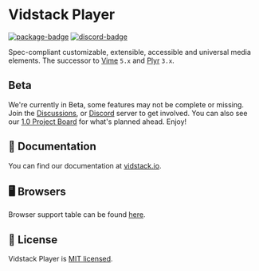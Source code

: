 # Vidstack Player

[![package-badge]][package]
[![discord-badge]][discord]

Spec-compliant customizable, extensible, accessible and universal media elements. The successor to
[Vime][vime] `5.x` and [Plyr][plyr] `3.x`.

## Beta

We're currently in Beta, some features may not be complete or missing. Join the
[Discussions][discussions], or [Discord][discord] server to get involved. You can also see
our [1.0 Project Board](https://github.com/vidstack/vidstack/projects/1) for what's planned ahead.
Enjoy!

## 📖 Documentation

You can find our documentation at [vidstack.io](https://www.vidstack.io).

## 🖥️ Browsers

Browser support table can be found [here](https://www.vidstack.io/docs/player/getting-started/quickstart#browser-support).

## 📝 License

Vidstack Player is [MIT licensed](../../LICENSE).

[vime]: https://github.com/vime-js/vime
[plyr]: https://github.com/sampotts/plyr
[package]: https://www.npmjs.com/package/@vidstack/player
[package-badge]: https://img.shields.io/npm/v/@vidstack/player/latest
[discord]: https://discord.com/invite/7RGU7wvsu9
[discord-badge]: https://img.shields.io/discord/742612686679965696?color=%235865F2&label=%20&logo=discord&logoColor=white
[discussions]: https://github.com/vidstack/vidstack/discussions
